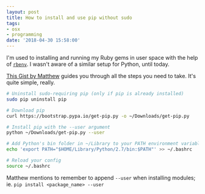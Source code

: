 ```yaml
---
layout: post
title: How to install and use pip without sudo
tags:
- osx
- programming
date: '2018-04-30 15:58:00'
---
```

I'm used to installing and running my Ruby gems in user space with the help of [`rbenv`](https://github.com/rbenv/rbenv). I wasn't aware of a similar setup for Python, until today.

[This Gist by Matthew](https://gist.github.com/haircut/14705555d58432a5f01f9188006a04ed) guides you through all the steps you need to take. It's quite simple, really.


```Bash
# Uninstall sudo-requiring pip (only if pip is already installed)
sudo pip uninstall pip

# Download pip
curl https://bootstrap.pypa.io/get-pip.py -o ~/Downloads/get-pip.py

# Install pip with the --user argument 
python ~/Downloads/get-pip.py --user

# Add Python's bin folder in ~/Library to your PATH environment variable
echo 'export PATH="$HOME/Library/Python/2.7/bin:$PATH"' >> ~/.bashrc

# Reload your config
source ~/.bashrc
```

Matthew mentions to remember to append `--user` when installing modules; ie. `pip install <package_name> --user`
